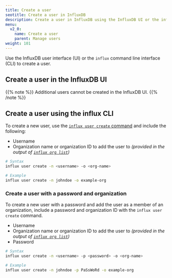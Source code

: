 ```yaml
---
title: Create a user
seotitle: Create a user in InfluxDB
description: Create a user in InfluxDB using the InfluxDB UI or the influx CLI.
menu:
  v2_0:
    name: Create a user
    parent: Manage users
weight: 101
---
```


Use the InfluxDB user interface (UI) or the `influx` command line interface (CLI)
to create a user.

## Create a user in the InfluxDB UI

{{% note %}}
Additional users cannot be created in the InfluxDB UI.
{{% /note %}}

## Create a user using the influx CLI

To create a new user, use the [`influx user create` command](/v2.0/reference/cli/influx/user/create)
and include the following:

- Username
- Organization name or organization ID to add the user to _(provided in the output of
  [`influx org list`](/v2.0/reference/cli/influx/org/list/))_

```sh
# Syntax
influx user create -n <username> -o <org-name>

# Example
influx user create -n johndoe -o example-org
```

### Create a user with a password and organization
To create a new user with a password and add the user as a member of an organization,
include a password and organization ID with the `influx user create` command.

- Username
- Organization name or organization ID to add the user to _(provided in the output of
  [`influx org list`](/v2.0/reference/cli/influx/org/list/))_
- Password

```sh
# Syntax
influx user create -n <username> -p <password> -o <org-name>

# Example
influx user create -n johndoe -p PaSsWoRd -o example-org
```
